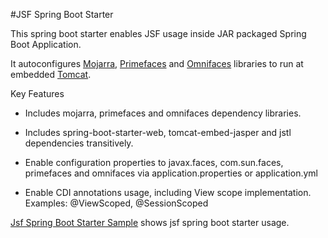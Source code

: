 #JSF Spring Boot Starter

This spring boot starter enables JSF usage inside JAR packaged Spring Boot Application.

It autoconfigures [Mojarra](https://javaserverfaces.java.net/), [Primefaces](http://primefaces.org/) and [Omnifaces](http://omnifaces.org/) libraries to run at embedded [Tomcat](http://tomcat.apache.org/).

Key Features

- Includes mojarra, primefaces and omnifaces dependency libraries.

- Includes spring-boot-starter-web, tomcat-embed-jasper and jstl dependencies transitively.

- Enable configuration properties to javax.faces, com.sun.faces, primefaces and omnifaces via application.properties or application.yml

- Enable CDI annotations usage, including View scope implementation. Examples:  @ViewScoped, @SessionScoped

[Jsf Spring Boot Starter Sample](https://github.com/persapiens/jsf-spring-boot-starter-example) shows jsf spring boot starter usage.
